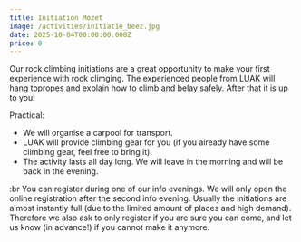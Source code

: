 ```yaml
---
title: Initiation Mozet
image: /activities/initiatie_beez.jpg
date: 2025-10-04T00:00:00.000Z
price: 0
---
```


Our rock climbing initiations are a great opportunity to make your first experience with rock climging. The experienced people from LUAK will hang topropes and explain how to climb and belay safely. After that it is up to you!

Practical:

- We will organise a carpool for transport.
- LUAK will provide climbing gear for you (if you already have some climbing gear, feel free to bring it).
- The activity lasts all day long. We will leave in the morning and will be back in the evening.

:br You can register during one of our info evenings.
We will only open the online registration after the second info evening. Usually the initiations are almost instantly full (due to the limited amount of places and high demand). Therefore we also ask to only register if you are sure you can come, and let us know (in advance!) if you cannot make it anymore.
